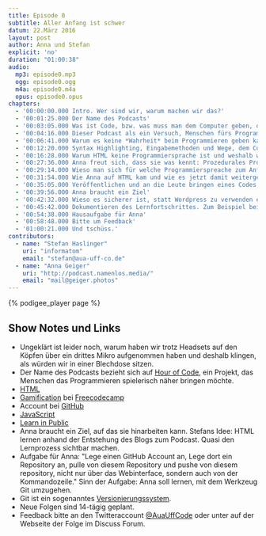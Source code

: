 ```yaml
---
title: Episode 0
subtitle: Aller Anfang ist schwer
datum: 22.März 2016
layout: post
author: Anna und Stefan
explicit: 'no'
duration: "01:00:38"
audio:
  mp3: episode0.mp3
  ogg: episode0.ogg
  m4a: episode0.m4a
  opus: episode0.opus
chapters:
  - '00:00:00.000 Intro. Wer sind wir, warum machen wir das?'
  - '00:01:25.000 Der Name des Podcasts'
  - '00:03:05.000 Was ist Code, bzw. was muss man dem Computer geben, damit er es versteht.'
  - '00:04:16.000 Dieser Podcast als ein Versuch, Menschen fürs Programmieren zu begeistern.'
  - '00:06:41.000 Warum es keine *Wahrheit* beim Programmieren geben kann. Verschiedene Ebenen, auf denen man über Programmieren sprechen kann.'
  - '00:12:20.000 Syntax Highlighting, Eingabemethoden und Wege, dem Computer den Code zu sagen.'
  - '00:16:28.000 Warum HTML keine Programmiersprache ist und weshalb wir trotzdem damit anfangen.'
  - '00:27:36.000 Anna freut sich, dass sie was kennt: Prozedurales Programmieren. Beispiel: Basic.'
  - '00:29:14.000 Wieso man sich für welche Programmierspreache zum Anfangen entschließen sollte.'
  - '00:31:54.000 Wie Anna auf HTML kam und wie es jetzt damit weitergeht und wieso sie, wenn sie mit Webseiten weitermachen will Javascript lernen muss.'
  - '00:35:05.000 Veröffentlichen und an die Leute bringen eines Codes, wenn er mal fertig ist. Lizenzen, etc.'
  - '00:39:56.000 Anna braucht ein Ziel'
  - '00:42:32.000 Wieso es sicherer ist, statt Wordpress zu verwenden eine Webseite selbst zu machen und weshalb es deshalb eine gute Idee ist, HTML zu können.'
  - '00:45:42.000 Dokumentieren des Lernfortschrittes. Zum Beispiel bei Learn in Public.'
  - '00:54:38.000 Hausaufgabe für Anna'
  - '00:58:48.000 Bitte um Feedback'
  - '01:00:21.000 Und tschüss.'
contributors:
  - name: "Stefan Haslinger"
    uri: "informatom"
    email: "stefan@aua-uff-co.de"
  - name: "Anna Geiger"
    uri: "http://podcast.namenlos.media/"
    email: "mail@geiger.photos"
---
```


{% podigee_player page %}


## Show Notes und Links

  * Ungeklärt ist leider noch, warum haben wir trotz Headsets auf den Köpfen über ein drittes Mikro aufgenommen haben und deshalb klingen, als würden wir in einer Blechdose sitzen.
  * Der Name des Podcasts bezieht sich auf [Hour of Code](https://hourofcode.com/de), ein Projekt, das Menschen das Programmieren spielerisch näher bringen möchte.
  * [HTML](https://de.wikipedia.org/wiki/Hypertext_Markup_Language)
  * [Gamification](https://de.wikipedia.org/wiki/Gamification) bei [Freecodecamp](https://www.freecodecamp.com)
  * Account bei [GitHub](https://github.com/)
  * [JavaScript](https://de.wikipedia.org/wiki/JavaScript)
  * [Learn in Public](http://learninpublic.com/)
  * Anna braucht ein Ziel, auf das sie hinarbeiten kann. Stefans Idee: HTML lernen anhand der Entstehung des Blogs zum Podcast. Quasi den Lernprozess sichtbar machen.
  * Aufgabe für Anna: "Lege einen GitHub Account an, Lege dort ein Repository an, pulle von diesem Repository und pushe von diesem repository, nicht nur über das Webinterface, sondern auch von der Kommandozeile."
    Sinn der Aufgabe: Anna soll lernen, mit dem Werkzeug Git umzugehen.
  * Git ist ein sogenanntes [Versionierungssystem](https://de.wikipedia.org/wiki/Versionsverwaltung).
  * Neue Folgen sind 14-tägig geplant.
  * Feedback bitte an den Twitteraccount [@AuaUffCode](http://twitter.com/@AuaUffCode) oder unter auf der Webseite der Folge im Discuss Forum.
